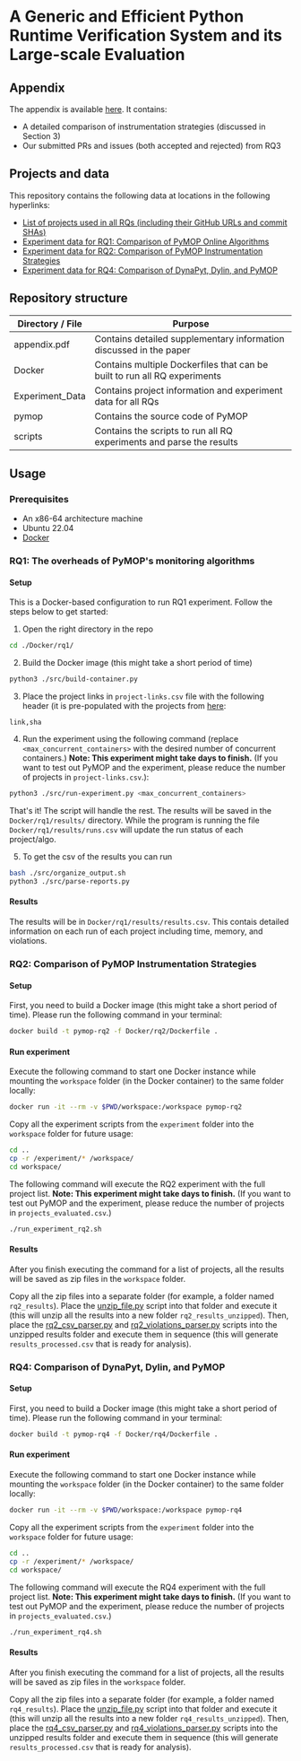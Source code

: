 # A Generic and Efficient Python Runtime Verification System and its Large-scale Evaluation

## Appendix

The appendix is available [here](appendix.pdf). It contains:
* A detailed comparison of instrumentation strategies (discussed in Section 3)
* Our submitted PRs and issues (both accepted and rejected) from RQ3

## Projects and data

This repository contains the following data at locations in the following hyperlinks:

* [List of projects used in all RQs (including their GitHub URLs and commit SHAs)](Experiment_Data/projects_evaluated.csv)
* [Experiment data for RQ1: Comparison of PyMOP Online Algorithms](Experiment_Data/RQ1%20-%20Algorithms%20Comparison/)
* [Experiment data for RQ2: Comparison of PyMOP Instrumentation Strategies](Experiment_Data/RQ2%20-%20Instrumentation%20Strategies%20Comparison/)
* [Experiment data for RQ4: Comparison of DynaPyt, Dylin, and PyMOP](Experiment_Data/RQ4%20-%20Dynapyt_DyLin_PyMOP%20Comparison/)

## Repository structure

| Directory / File   | Purpose                                                      |
| ------------------ | ------------------------------------------------------------ |
| appendix.pdf       | Contains detailed supplementary information discussed in the paper |
| Docker             | Contains multiple Dockerfiles that can be built to run all RQ experiments |
| Experiment_Data    | Contains project information and experiment data for all RQs |
| pymop              | Contains the source code of PyMOP                            |
| scripts            | Contains the scripts to run all RQ experiments and parse the results |

## Usage

### Prerequisites

* An x86-64 architecture machine
* Ubuntu 22.04
* [Docker](https://docs.docker.com/get-docker/)

### RQ1: The overheads of PyMOP's monitoring algorithms

#### Setup

This is a Docker-based configuration to run RQ1 experiment. Follow the steps below to get started:

1. Open the right directory in the repo

```bash
cd ./Docker/rq1/
```

2. Build the Docker image (this might take a short period of time)

```bash
python3 ./src/build-container.py
```

3. Place the project links in `project-links.csv` file with the following header (it is pre-populated with the projects from [here](Experiment_Data/projects_evaluated.csv):

```csv
link,sha
```

4. Run the experiment using the following command (replace `<max_concurrent_containers>` with the desired number of concurrent containers.) **Note: This experiment might take days to finish.** (If you want to test out PyMOP and the experiment, please reduce the number of projects in `project-links.csv`.):

```bash
python3 ./src/run-experiment.py <max_concurrent_containers>
```

That's it! The script will handle the rest. The results will be saved in the `Docker/rq1/results/` directory.
While the program is running the file `Docker/rq1/results/runs.csv` will update the run status of each project/algo.

5.  To get the csv of the results you can run

```bash
bash ./src/organize_output.sh
python3 ./src/parse-reports.py
```

#### Results

The results will be in `Docker/rq1/results/results.csv`. This contais detailed information on each run of each project including time, memory, and violations.

### RQ2: Comparison of PyMOP Instrumentation Strategies

#### Setup

First, you need to build a Docker image (this might take a short period of time). Please run the following command in your terminal:

```bash
docker build -t pymop-rq2 -f Docker/rq2/Dockerfile .
```

#### Run experiment

Execute the following command to start one Docker instance while mounting the `workspace` folder (in the Docker container) to the same folder locally:

```bash
docker run -it --rm -v $PWD/workspace:/workspace pymop-rq2
```

Copy all the experiment scripts from the `experiment` folder into the `workspace` folder for future usage:

```bash
cd ..
cp -r /experiment/* /workspace/
cd workspace/
```

The following command will execute the RQ2 experiment with the full project list. **Note: This experiment might take days to finish.** (If you want to test out PyMOP and the experiment, please reduce the number of projects in `projects_evaluated.csv`.)

```bash
./run_experiment_rq2.sh
```

#### Results

After you finish executing the command for a list of projects, all the results will be saved as zip files in the `workspace` folder.

Copy all the zip files into a separate folder (for example, a folder named `rq2_results`). Place the [unzip_file.py](scripts/unzip_file.py) script into that folder and execute it (this will unzip all the results into a new folder `rq2_results_unzipped`). Then, place the [rq2_csv_parser.py](scripts/rq2_scripts/rq2_csv_parser.py) and [rq2_violations_parser.py](scripts/rq2_scripts/rq2_violations_parser.py) scripts into the unzipped results folder and execute them in sequence (this will generate `results_processed.csv` that is ready for analysis).

### RQ4: Comparison of DynaPyt, Dylin, and PyMOP

#### Setup

First, you need to build a Docker image (this might take a short period of time). Please run the following command in your terminal:

```bash
docker build -t pymop-rq4 -f Docker/rq4/Dockerfile .
```

#### Run experiment

Execute the following command to start one Docker instance while mounting the `workspace` folder (in the Docker container) to the same folder locally:

```bash
docker run -it --rm -v $PWD/workspace:/workspace pymop-rq4
```

Copy all the experiment scripts from the `experiment` folder into the `workspace` folder for future usage:

```bash
cd ..
cp -r /experiment/* /workspace/
cd workspace/
```

The following command will execute the RQ4 experiment with the full project list. **Note: This experiment might take days to finish.** (If you want to test out PyMOP and the experiment, please reduce the number of projects in `projects_evaluated.csv`.)

```bash
./run_experiment_rq4.sh
```

#### Results

After you finish executing the command for a list of projects, all the results will be saved as zip files in the `workspace` folder.

Copy all the zip files into a separate folder (for example, a folder named `rq4_results`). Place the [unzip_file.py](scripts/unzip_file.py) script into that folder and execute it (this will unzip all the results into a new folder `rq4_results_unzipped`). Then, place the [rq4_csv_parser.py](scripts/rq4_scripts/rq4_csv_parser.py) and [rq4_violations_parser.py](scripts/rq4_scripts/rq4_violations_parser.py) scripts into the unzipped results folder and execute them in sequence (this will generate `results_processed.csv` that is ready for analysis).

